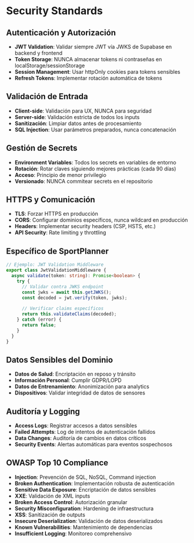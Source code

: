 # Security Standards

## Autenticación y Autorización
- **JWT Validation**: Validar siempre JWT vía JWKS de Supabase en backend y frontend
- **Token Storage**: NUNCA almacenar tokens ni contraseñas en localStorage/sessionStorage
- **Session Management**: Usar httpOnly cookies para tokens sensibles
- **Refresh Tokens**: Implementar rotación automática de tokens

## Validación de Entrada
- **Client-side**: Validación para UX, NUNCA para seguridad
- **Server-side**: Validación estricta de todos los inputs
- **Sanitización**: Limpiar datos antes de procesamiento
- **SQL Injection**: Usar parámetros preparados, nunca concatenación

## Gestión de Secrets
- **Environment Variables**: Todos los secrets en variables de entorno
- **Rotación**: Rotar claves siguiendo mejores prácticas (cada 90 días)
- **Acceso**: Principio de menor privilegio
- **Versionado**: NUNCA commitear secrets en el repositorio

## HTTPS y Comunicación
- **TLS**: Forzar HTTPS en producción
- **CORS**: Configurar dominios específicos, nunca wildcard en producción
- **Headers**: Implementar security headers (CSP, HSTS, etc.)
- **API Security**: Rate limiting y throttling

## Específico de SportPlanner
```typescript
// Ejemplo: JWT Validation Middleware
export class JwtValidationMiddleware {
  async validate(token: string): Promise<boolean> {
    try {
      // Validar contra JWKS endpoint
      const jwks = await this.getJWKS();
      const decoded = jwt.verify(token, jwks);
      
      // Verificar claims específicos
      return this.validateClaims(decoded);
    } catch (error) {
      return false;
    }
  }
}
```

## Datos Sensibles del Dominio
- **Datos de Salud**: Encriptación en reposo y tránsito
- **Información Personal**: Cumplir GDPR/LOPD
- **Datos de Entrenamiento**: Anonimización para analytics
- **Dispositivos**: Validar integridad de datos de sensores

## Auditoría y Logging
- **Access Logs**: Registrar accesos a datos sensibles
- **Failed Attempts**: Log de intentos de autenticación fallidos
- **Data Changes**: Auditoría de cambios en datos críticos
- **Security Events**: Alertas automáticas para eventos sospechosos

## OWASP Top 10 Compliance
- **Injection**: Prevención de SQL, NoSQL, Command injection
- **Broken Authentication**: Implementación robusta de autenticación
- **Sensitive Data Exposure**: Encriptación de datos sensibles
- **XXE**: Validación de XML inputs
- **Broken Access Control**: Autorización granular
- **Security Misconfiguration**: Hardening de infraestructura
- **XSS**: Sanitización de outputs
- **Insecure Deserialization**: Validación de datos deserializados
- **Known Vulnerabilities**: Mantenimiento de dependencias
- **Insufficient Logging**: Monitoreo comprehensivo
